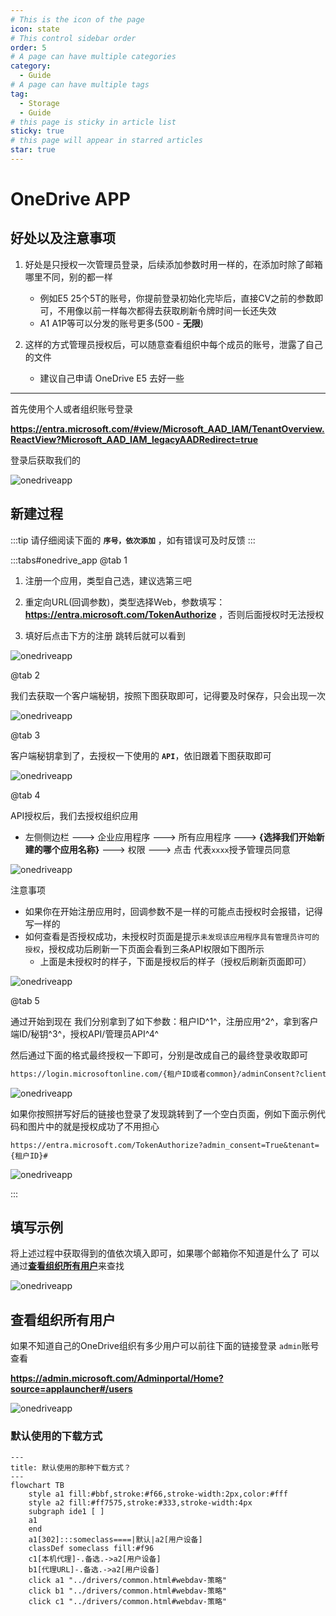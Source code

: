 ```yaml
---
# This is the icon of the page
icon: state
# This control sidebar order
order: 5
# A page can have multiple categories
category:
  - Guide
# A page can have multiple tags
tag:
  - Storage
  - Guide
# this page is sticky in article list
sticky: true
# this page will appear in starred articles
star: true
---
```


# OneDrive APP



## 好处以及注意事项

1. 好处是只授权一次管理员登录，后续添加参数时用一样的，在添加时除了邮箱哪里不同，别的都一样
   - 例如E5 25个5T的账号，你提前登录初始化完毕后，直接CV之前的参数即可，不用像以前一样每次都得去获取刷新令牌时间一长还失效
   - A1 A1P等可以分发的账号更多(500 - **无限**)



2. 这样的方式管理员授权后，可以随意查看组织中每个成员的账号，泄露了自己的文件
   - 建议自己申请 OneDrive E5 去好一些



-----





首先使用个人或者组织账号登录

**https://entra.microsoft.com/#view/Microsoft_AAD_IAM/TenantOverview.ReactView?Microsoft_AAD_IAM_legacyAADRedirect=true**

登录后获取我们的<Badge text="租户ID" type="info" vertical="middle" />

![onedriveapp](/img/drivers/onedrive_app/onedrive_app0.png)



## 新建过程

:::tip
请仔细阅读下面的 **`序号，依次添加`** ，如有错误可及时反馈 
:::

:::tabs#onedrive_app
@tab 1

1. 注册一个应用，类型自己选，建议选第三吧

2. 重定向URL(回调参数)，类型选择Web，参数填写： **https://entra.microsoft.com/TokenAuthorize** ，否则后面授权时无法授权
3. 填好后点击下方的注册 跳转后就可以看到<Badge text="客户端ID" type="info" vertical="middle" />

![onedriveapp](/img/drivers/onedrive_app/onedrive_app1.png)

@tab 2

我们去获取一个客户端秘钥，按照下图获取即可，记得<Badge text="秘钥ID" type="info" vertical="middle" />要及时保存，只会出现一次

![onedriveapp](/img/drivers/onedrive_app/onedrive_app3.png)

@tab 3

客户端秘钥拿到了，去授权一下使用的 **`API`**，依旧跟着下图获取即可

![onedriveapp](/img/drivers/onedrive_app/onedrive_app4.png)

@tab 4

API授权后，我们去授权组织应用

- 左侧侧边栏 ---> 企业应用程序 ---> 所有应用程序 ---> **{选择我们开始新建的哪个应用名称}** ---> 权限 ---> 点击 代表`xxxx`授予管理员同意

![onedriveapp](/img/drivers/onedrive_app/onedrive_app5.png)

注意事项

- 如果你在开始注册应用时，回调参数不是一样的可能点击授权时会报错，记得写一样的
- 如何查看是否授权成功，未授权时页面是提示`未发现该应用程序具有管理员许可的授权`，授权成功后刷新一下页面会看到三条API权限如下图所示
  - 上面是未授权时的样子，下面是授权后的样子（授权后刷新页面即可）

![onedriveapp](/img/drivers/onedrive_app/onedrive_app7.png)

@tab 5

通过开始到现在 我们分别拿到了如下参数：租户ID^1^，注册应用^2^，拿到客户端ID/秘钥^3^，授权API/管理员API^4^

然后通过下面的格式最终授权一下即可，分别是<Badge text="租户ID" type="info" vertical="middle" /><Badge text="客户端ID" type="info" vertical="middle" /><Badge text="回调参数URL" type="info" vertical="middle" />改成自己的最终登录收取即可

```html
https://login.microsoftonline.com/{租户ID或者common}/adminConsent?client_id={客户端ID}&redirect_uri={注册应用时的回调URL}
```

![onedriveapp](/img/drivers/onedrive_app/onedrive_app6.png)

如果你按照拼写好后的链接也登录了发现跳转到了一个空白页面，例如下面示例代码和图片中的就是授权成功了不用担心

```
https://entra.microsoft.com/TokenAuthorize?admin_consent=True&tenant={租户ID}#
```

![onedriveapp](/img/drivers/onedrive_app/od_app_ok.png)

:::

## 填写示例

将上述过程中获取得到的值依次填入即可，如果哪个邮箱你不知道是什么了 可以通过[**查看组织所有用户**](#查看组织所有用户)来查找

![onedriveapp](/img/drivers/onedrive_app/onedrive_app_Denmo.png)



<BiliBili bvid="BV1Ro4y1s725" ratio="16:9" low-quality no-danmaku />



## 查看组织所有用户

如果不知道自己的OneDrive组织有多少用户可以前往下面的链接登录 `admin`账号查看

**https://admin.microsoft.com/Adminportal/Home?source=applauncher#/users**

![onedriveapp](/img/drivers/onedrive_app/onedrive_app_user.png)



### 默认使用的下载方式

```mermaid
---
title: 默认使用的那种下载方式？
---
flowchart TB
    style a1 fill:#bbf,stroke:#f66,stroke-width:2px,color:#fff
    style a2 fill:#ff7575,stroke:#333,stroke-width:4px
    subgraph ide1 [ ]
    a1
    end
    a1[302]:::someclass====|默认|a2[用户设备]
    classDef someclass fill:#f96
    c1[本机代理]-.备选.->a2[用户设备]
    b1[代理URL]-.备选.->a2[用户设备]
    click a1 "../drivers/common.html#webdav-策略"
    click b1 "../drivers/common.html#webdav-策略"
    click c1 "../drivers/common.html#webdav-策略"
```
